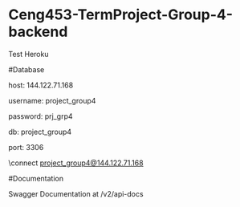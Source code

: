 # Ceng453-TermProject-Group-4-backend
Test Heroku



#Database 

host: 144.122.71.168

username: project_group4

password: prj_grp4

db: project_group4

port: 3306

\connect project_group4@144.122.71.168

#Documentation

Swagger Documentation at /v2/api-docs
